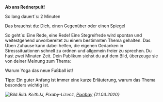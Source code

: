 **Ab ans Rednerpult!** 

So lang dauert´s: 2 Minuten

Das brauchst du: Dich, einen Gegenüber oder einen Spiegel

So geht´s: Eine Rede, eine Rede! Eine Stegreifrede wird spontan und weitestgehend unvorbereitet zu einem bestimmten Thema gehalten. 
Das Üben Zuhause kann dabei helfen, die eigenen Gedanken in Stresssituationen schnell zu ordnen und allgemein freier zu sprechen. 
Du hast zwei Minuten Zeit. Dein Publikum siehst du auf dem Bild, überzeuge sie von deiner Meinung zum Thema:

Warum Yoga das neue Fußball ist!

Tipp: Ein guter Anfang ist immer eine kurze Erläuterung, warum das Thema besonders wichtig ist. 

![Bild](https://cdn.pixabay.com/photo/2016/08/10/19/30/crowd-1584115_1280.jpg)
*Bild: KeithJJ, Pixaby-Lizenz, [Pixabay](https://pixabay.com/de/photos/menge-sport-fans-zuschauer-stadion-1584115/) {21.03.2020}*
